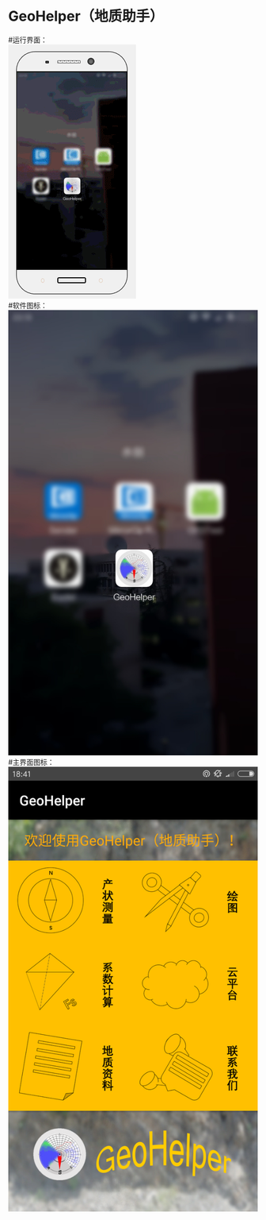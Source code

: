 # GeoHelper（地质助手）
#运行界面：</br>
![image](https://github.com/Ron-Wang/GeoHelper/blob/master/Image/result.gif)</br>
#软件图标：</br>
![image](https://github.com/Ron-Wang/GeoHelper/blob/master/Image/000软件.jpg)</br>
#主界面图标：</br>
![image](https://github.com/Ron-Wang/GeoHelper/blob/master/Image/000主界面.png)</br>
